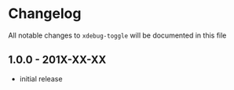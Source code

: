 # Changelog

All notable changes to `xdebug-toggle` will be documented in this file

## 1.0.0 - 201X-XX-XX

- initial release
